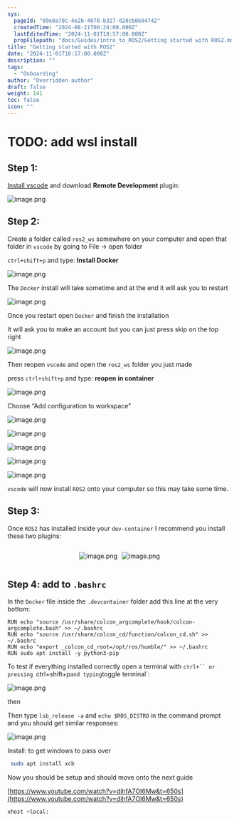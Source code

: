 ```yaml
---
sys:
  pageId: "89e0a78c-4e2b-4070-b327-d28cb0694742"
  createdTime: "2024-08-21T00:24:00.000Z"
  lastEditedTime: "2024-11-01T18:57:00.000Z"
  propFilepath: "docs/Guides/intro_to_ROS2/Getting started with ROS2.md"
title: "Getting started with ROS2"
date: "2024-11-01T18:57:00.000Z"
description: ""
tags:
  - "Onboarding"
author: "Overridden author"
draft: false
weight: 141
toc: false
icon: ""
---
```


# TODO: add wsl install

## Step 1:

[Install vscode](https://code.visualstudio.com/download) and download **Remote Development** plugin:

![image.png](https://prod-files-secure.s3.us-west-2.amazonaws.com/d518164a-d88e-44d1-a4ee-3adb3bd8bce0/efb52993-1881-4a40-b95e-6f020334f022/image.png?X-Amz-Algorithm=AWS4-HMAC-SHA256&X-Amz-Content-Sha256=UNSIGNED-PAYLOAD&X-Amz-Credential=ASIAZI2LB466VWKHUOA7%2F20250415%2Fus-west-2%2Fs3%2Faws4_request&X-Amz-Date=20250415T100928Z&X-Amz-Expires=3600&X-Amz-Security-Token=IQoJb3JpZ2luX2VjEKL%2F%2F%2F%2F%2F%2F%2F%2F%2F%2FwEaCXVzLXdlc3QtMiJGMEQCIFcqqYHz6w8dyp%2FibSt06fptLEQWp5A%2FWeF6QwrVvoyrAiA%2B9LQKrmIGOGeFLhySJ05aUwaYE59d8zn6Lro5Hz7rryr%2FAwgrEAAaDDYzNzQyMzE4MzgwNSIM1HNyTbuk7wICvJeYKtwDmtn6BjkKLGVwThXrwG%2Fgp8zr9AEQu3PQjxeqEkUu6ScsAM5XtLsaEQRmG57Y57uHKWfOkE6oIPG9YKEwbP89H09808jnF%2FEcqdYpqNL83EtWW5DhYmykNqUD1R9ukc%2Bbc%2BOLW2%2Ft5zJ1SXwlDQVtTVzOnhAFsBjFJ5ellWgz1qFAG0eFk6DlP5etmT6VFZc3eY8LmnZsWB6Z5brUPnslaJ1JIS1QqnRVfm6vZWdhHM4cbdhmQTxX8Ur5I%2BbT0Gt1vZMqFCGGzyne7KDEllGqPXZbEDOSQrFD5Hs%2BQdSm%2BushouewIMhsD54S%2F1ujj%2Bdc5PrFMSPmd5s1LKqmMS0p9%2FxwKFCSRbMe3lfJqxtbDAwdYfZpXLqb47nn98%2F4831lslu6U%2FuJADNReJ%2FMZsUzIRGOnjMnn6ySzjIL3%2FOHrVO3eAT%2B6gDUuF%2BEp%2B0aeZh1QEwJstikUyMC89dQ6BVDrpu1%2FUL0jYy3zadexfyLxj6FSyP7dMWNas%2F1385T7dTy6c09hquwSwdmDmS7aGYF%2Fbgqgkn3X8YH8AaxkzCwzL8e9oHchg8eWd9WDQSgZWW12EC%2BJAAWbpnJ5C5qUr1gDG5iOcn4Y%2BzHWR%2BabfqnriEiKJntUCgSIgyW8Dswt874vwY6pgEv%2Fos%2Bb5gyD%2BYWsP6hQAjWgWmQaTaqM%2BgTlRaET3QVgrHpxPCff%2FG8GOSifiW6A56GDTZ%2FUnnjZGqzVguuRYCtzCFiRh2pAe54RZrXLSEq8MXtnMvOKcxz3%2FZcYzGTPZW1G9i10rlpW2pvtRhci86DkTOVb%2F5WpFzkmhLaoHViibLse0kNuQH65lmDKV%2BIoBn8WYXSf037RzoSBygB5x2JSt7apG9t&X-Amz-Signature=4bbdd8b4ec09d42241f81d9e39ee9f708b89a64c4724141d0548f333d384e840&X-Amz-SignedHeaders=host&x-id=GetObject)

## Step 2:

Create a folder called `ros2_ws` somewhere on your computer and open that folder in `vscode` by going to File → open folder 

`ctrl+shift+p` and type: **Install Docker**

![image.png](https://prod-files-secure.s3.us-west-2.amazonaws.com/d518164a-d88e-44d1-a4ee-3adb3bd8bce0/2269dc0e-1cd5-47ff-bceb-c04ad9b2eab0/image.png?X-Amz-Algorithm=AWS4-HMAC-SHA256&X-Amz-Content-Sha256=UNSIGNED-PAYLOAD&X-Amz-Credential=ASIAZI2LB466VWKHUOA7%2F20250415%2Fus-west-2%2Fs3%2Faws4_request&X-Amz-Date=20250415T100928Z&X-Amz-Expires=3600&X-Amz-Security-Token=IQoJb3JpZ2luX2VjEKL%2F%2F%2F%2F%2F%2F%2F%2F%2F%2FwEaCXVzLXdlc3QtMiJGMEQCIFcqqYHz6w8dyp%2FibSt06fptLEQWp5A%2FWeF6QwrVvoyrAiA%2B9LQKrmIGOGeFLhySJ05aUwaYE59d8zn6Lro5Hz7rryr%2FAwgrEAAaDDYzNzQyMzE4MzgwNSIM1HNyTbuk7wICvJeYKtwDmtn6BjkKLGVwThXrwG%2Fgp8zr9AEQu3PQjxeqEkUu6ScsAM5XtLsaEQRmG57Y57uHKWfOkE6oIPG9YKEwbP89H09808jnF%2FEcqdYpqNL83EtWW5DhYmykNqUD1R9ukc%2Bbc%2BOLW2%2Ft5zJ1SXwlDQVtTVzOnhAFsBjFJ5ellWgz1qFAG0eFk6DlP5etmT6VFZc3eY8LmnZsWB6Z5brUPnslaJ1JIS1QqnRVfm6vZWdhHM4cbdhmQTxX8Ur5I%2BbT0Gt1vZMqFCGGzyne7KDEllGqPXZbEDOSQrFD5Hs%2BQdSm%2BushouewIMhsD54S%2F1ujj%2Bdc5PrFMSPmd5s1LKqmMS0p9%2FxwKFCSRbMe3lfJqxtbDAwdYfZpXLqb47nn98%2F4831lslu6U%2FuJADNReJ%2FMZsUzIRGOnjMnn6ySzjIL3%2FOHrVO3eAT%2B6gDUuF%2BEp%2B0aeZh1QEwJstikUyMC89dQ6BVDrpu1%2FUL0jYy3zadexfyLxj6FSyP7dMWNas%2F1385T7dTy6c09hquwSwdmDmS7aGYF%2Fbgqgkn3X8YH8AaxkzCwzL8e9oHchg8eWd9WDQSgZWW12EC%2BJAAWbpnJ5C5qUr1gDG5iOcn4Y%2BzHWR%2BabfqnriEiKJntUCgSIgyW8Dswt874vwY6pgEv%2Fos%2Bb5gyD%2BYWsP6hQAjWgWmQaTaqM%2BgTlRaET3QVgrHpxPCff%2FG8GOSifiW6A56GDTZ%2FUnnjZGqzVguuRYCtzCFiRh2pAe54RZrXLSEq8MXtnMvOKcxz3%2FZcYzGTPZW1G9i10rlpW2pvtRhci86DkTOVb%2F5WpFzkmhLaoHViibLse0kNuQH65lmDKV%2BIoBn8WYXSf037RzoSBygB5x2JSt7apG9t&X-Amz-Signature=235803a34d8ff05182b523fff2c8068401bd95e50f5b3f2249b77ca2995df543&X-Amz-SignedHeaders=host&x-id=GetObject)

The `Docker` install will take sometime and at the end it will ask you to restart

![image.png](https://prod-files-secure.s3.us-west-2.amazonaws.com/d518164a-d88e-44d1-a4ee-3adb3bd8bce0/ed233f78-be33-4b1f-b89c-9c346c0e961e/image.png?X-Amz-Algorithm=AWS4-HMAC-SHA256&X-Amz-Content-Sha256=UNSIGNED-PAYLOAD&X-Amz-Credential=ASIAZI2LB466VWKHUOA7%2F20250415%2Fus-west-2%2Fs3%2Faws4_request&X-Amz-Date=20250415T100928Z&X-Amz-Expires=3600&X-Amz-Security-Token=IQoJb3JpZ2luX2VjEKL%2F%2F%2F%2F%2F%2F%2F%2F%2F%2FwEaCXVzLXdlc3QtMiJGMEQCIFcqqYHz6w8dyp%2FibSt06fptLEQWp5A%2FWeF6QwrVvoyrAiA%2B9LQKrmIGOGeFLhySJ05aUwaYE59d8zn6Lro5Hz7rryr%2FAwgrEAAaDDYzNzQyMzE4MzgwNSIM1HNyTbuk7wICvJeYKtwDmtn6BjkKLGVwThXrwG%2Fgp8zr9AEQu3PQjxeqEkUu6ScsAM5XtLsaEQRmG57Y57uHKWfOkE6oIPG9YKEwbP89H09808jnF%2FEcqdYpqNL83EtWW5DhYmykNqUD1R9ukc%2Bbc%2BOLW2%2Ft5zJ1SXwlDQVtTVzOnhAFsBjFJ5ellWgz1qFAG0eFk6DlP5etmT6VFZc3eY8LmnZsWB6Z5brUPnslaJ1JIS1QqnRVfm6vZWdhHM4cbdhmQTxX8Ur5I%2BbT0Gt1vZMqFCGGzyne7KDEllGqPXZbEDOSQrFD5Hs%2BQdSm%2BushouewIMhsD54S%2F1ujj%2Bdc5PrFMSPmd5s1LKqmMS0p9%2FxwKFCSRbMe3lfJqxtbDAwdYfZpXLqb47nn98%2F4831lslu6U%2FuJADNReJ%2FMZsUzIRGOnjMnn6ySzjIL3%2FOHrVO3eAT%2B6gDUuF%2BEp%2B0aeZh1QEwJstikUyMC89dQ6BVDrpu1%2FUL0jYy3zadexfyLxj6FSyP7dMWNas%2F1385T7dTy6c09hquwSwdmDmS7aGYF%2Fbgqgkn3X8YH8AaxkzCwzL8e9oHchg8eWd9WDQSgZWW12EC%2BJAAWbpnJ5C5qUr1gDG5iOcn4Y%2BzHWR%2BabfqnriEiKJntUCgSIgyW8Dswt874vwY6pgEv%2Fos%2Bb5gyD%2BYWsP6hQAjWgWmQaTaqM%2BgTlRaET3QVgrHpxPCff%2FG8GOSifiW6A56GDTZ%2FUnnjZGqzVguuRYCtzCFiRh2pAe54RZrXLSEq8MXtnMvOKcxz3%2FZcYzGTPZW1G9i10rlpW2pvtRhci86DkTOVb%2F5WpFzkmhLaoHViibLse0kNuQH65lmDKV%2BIoBn8WYXSf037RzoSBygB5x2JSt7apG9t&X-Amz-Signature=262633786f0941211796e338d0e4112dcffbb35ff78ab8a820d9f184f2e101be&X-Amz-SignedHeaders=host&x-id=GetObject)

Once you restart open `Docker` and finish the installation

It will ask you to make an account but you can just press skip on the top right

![image.png](https://prod-files-secure.s3.us-west-2.amazonaws.com/d518164a-d88e-44d1-a4ee-3adb3bd8bce0/21010ad9-1659-4fd9-9f59-9932a09b2a3d/image.png?X-Amz-Algorithm=AWS4-HMAC-SHA256&X-Amz-Content-Sha256=UNSIGNED-PAYLOAD&X-Amz-Credential=ASIAZI2LB466VWKHUOA7%2F20250415%2Fus-west-2%2Fs3%2Faws4_request&X-Amz-Date=20250415T100928Z&X-Amz-Expires=3600&X-Amz-Security-Token=IQoJb3JpZ2luX2VjEKL%2F%2F%2F%2F%2F%2F%2F%2F%2F%2FwEaCXVzLXdlc3QtMiJGMEQCIFcqqYHz6w8dyp%2FibSt06fptLEQWp5A%2FWeF6QwrVvoyrAiA%2B9LQKrmIGOGeFLhySJ05aUwaYE59d8zn6Lro5Hz7rryr%2FAwgrEAAaDDYzNzQyMzE4MzgwNSIM1HNyTbuk7wICvJeYKtwDmtn6BjkKLGVwThXrwG%2Fgp8zr9AEQu3PQjxeqEkUu6ScsAM5XtLsaEQRmG57Y57uHKWfOkE6oIPG9YKEwbP89H09808jnF%2FEcqdYpqNL83EtWW5DhYmykNqUD1R9ukc%2Bbc%2BOLW2%2Ft5zJ1SXwlDQVtTVzOnhAFsBjFJ5ellWgz1qFAG0eFk6DlP5etmT6VFZc3eY8LmnZsWB6Z5brUPnslaJ1JIS1QqnRVfm6vZWdhHM4cbdhmQTxX8Ur5I%2BbT0Gt1vZMqFCGGzyne7KDEllGqPXZbEDOSQrFD5Hs%2BQdSm%2BushouewIMhsD54S%2F1ujj%2Bdc5PrFMSPmd5s1LKqmMS0p9%2FxwKFCSRbMe3lfJqxtbDAwdYfZpXLqb47nn98%2F4831lslu6U%2FuJADNReJ%2FMZsUzIRGOnjMnn6ySzjIL3%2FOHrVO3eAT%2B6gDUuF%2BEp%2B0aeZh1QEwJstikUyMC89dQ6BVDrpu1%2FUL0jYy3zadexfyLxj6FSyP7dMWNas%2F1385T7dTy6c09hquwSwdmDmS7aGYF%2Fbgqgkn3X8YH8AaxkzCwzL8e9oHchg8eWd9WDQSgZWW12EC%2BJAAWbpnJ5C5qUr1gDG5iOcn4Y%2BzHWR%2BabfqnriEiKJntUCgSIgyW8Dswt874vwY6pgEv%2Fos%2Bb5gyD%2BYWsP6hQAjWgWmQaTaqM%2BgTlRaET3QVgrHpxPCff%2FG8GOSifiW6A56GDTZ%2FUnnjZGqzVguuRYCtzCFiRh2pAe54RZrXLSEq8MXtnMvOKcxz3%2FZcYzGTPZW1G9i10rlpW2pvtRhci86DkTOVb%2F5WpFzkmhLaoHViibLse0kNuQH65lmDKV%2BIoBn8WYXSf037RzoSBygB5x2JSt7apG9t&X-Amz-Signature=a634bbf0565fd66a2a804c74846c99fa7988fc2348e6cd1152d6b686bd0665df&X-Amz-SignedHeaders=host&x-id=GetObject)

Then reopen `vscode` and open the `ros2_ws` folder you just made

press `ctrl+shift+p` and type: **reopen in container**

![image.png](https://prod-files-secure.s3.us-west-2.amazonaws.com/d518164a-d88e-44d1-a4ee-3adb3bd8bce0/4e93b8c2-41ad-488c-8095-c74205196118/image.png?X-Amz-Algorithm=AWS4-HMAC-SHA256&X-Amz-Content-Sha256=UNSIGNED-PAYLOAD&X-Amz-Credential=ASIAZI2LB466VWKHUOA7%2F20250415%2Fus-west-2%2Fs3%2Faws4_request&X-Amz-Date=20250415T100928Z&X-Amz-Expires=3600&X-Amz-Security-Token=IQoJb3JpZ2luX2VjEKL%2F%2F%2F%2F%2F%2F%2F%2F%2F%2FwEaCXVzLXdlc3QtMiJGMEQCIFcqqYHz6w8dyp%2FibSt06fptLEQWp5A%2FWeF6QwrVvoyrAiA%2B9LQKrmIGOGeFLhySJ05aUwaYE59d8zn6Lro5Hz7rryr%2FAwgrEAAaDDYzNzQyMzE4MzgwNSIM1HNyTbuk7wICvJeYKtwDmtn6BjkKLGVwThXrwG%2Fgp8zr9AEQu3PQjxeqEkUu6ScsAM5XtLsaEQRmG57Y57uHKWfOkE6oIPG9YKEwbP89H09808jnF%2FEcqdYpqNL83EtWW5DhYmykNqUD1R9ukc%2Bbc%2BOLW2%2Ft5zJ1SXwlDQVtTVzOnhAFsBjFJ5ellWgz1qFAG0eFk6DlP5etmT6VFZc3eY8LmnZsWB6Z5brUPnslaJ1JIS1QqnRVfm6vZWdhHM4cbdhmQTxX8Ur5I%2BbT0Gt1vZMqFCGGzyne7KDEllGqPXZbEDOSQrFD5Hs%2BQdSm%2BushouewIMhsD54S%2F1ujj%2Bdc5PrFMSPmd5s1LKqmMS0p9%2FxwKFCSRbMe3lfJqxtbDAwdYfZpXLqb47nn98%2F4831lslu6U%2FuJADNReJ%2FMZsUzIRGOnjMnn6ySzjIL3%2FOHrVO3eAT%2B6gDUuF%2BEp%2B0aeZh1QEwJstikUyMC89dQ6BVDrpu1%2FUL0jYy3zadexfyLxj6FSyP7dMWNas%2F1385T7dTy6c09hquwSwdmDmS7aGYF%2Fbgqgkn3X8YH8AaxkzCwzL8e9oHchg8eWd9WDQSgZWW12EC%2BJAAWbpnJ5C5qUr1gDG5iOcn4Y%2BzHWR%2BabfqnriEiKJntUCgSIgyW8Dswt874vwY6pgEv%2Fos%2Bb5gyD%2BYWsP6hQAjWgWmQaTaqM%2BgTlRaET3QVgrHpxPCff%2FG8GOSifiW6A56GDTZ%2FUnnjZGqzVguuRYCtzCFiRh2pAe54RZrXLSEq8MXtnMvOKcxz3%2FZcYzGTPZW1G9i10rlpW2pvtRhci86DkTOVb%2F5WpFzkmhLaoHViibLse0kNuQH65lmDKV%2BIoBn8WYXSf037RzoSBygB5x2JSt7apG9t&X-Amz-Signature=c19e83770053b0519879bee8486caae98560c4dd9cc1966aac75a57f63da262b&X-Amz-SignedHeaders=host&x-id=GetObject)

Choose “Add configuration to workspace”

![image.png](https://prod-files-secure.s3.us-west-2.amazonaws.com/d518164a-d88e-44d1-a4ee-3adb3bd8bce0/9560b282-5060-4989-ba37-97e7b2c22476/image.png?X-Amz-Algorithm=AWS4-HMAC-SHA256&X-Amz-Content-Sha256=UNSIGNED-PAYLOAD&X-Amz-Credential=ASIAZI2LB466VWKHUOA7%2F20250415%2Fus-west-2%2Fs3%2Faws4_request&X-Amz-Date=20250415T100928Z&X-Amz-Expires=3600&X-Amz-Security-Token=IQoJb3JpZ2luX2VjEKL%2F%2F%2F%2F%2F%2F%2F%2F%2F%2FwEaCXVzLXdlc3QtMiJGMEQCIFcqqYHz6w8dyp%2FibSt06fptLEQWp5A%2FWeF6QwrVvoyrAiA%2B9LQKrmIGOGeFLhySJ05aUwaYE59d8zn6Lro5Hz7rryr%2FAwgrEAAaDDYzNzQyMzE4MzgwNSIM1HNyTbuk7wICvJeYKtwDmtn6BjkKLGVwThXrwG%2Fgp8zr9AEQu3PQjxeqEkUu6ScsAM5XtLsaEQRmG57Y57uHKWfOkE6oIPG9YKEwbP89H09808jnF%2FEcqdYpqNL83EtWW5DhYmykNqUD1R9ukc%2Bbc%2BOLW2%2Ft5zJ1SXwlDQVtTVzOnhAFsBjFJ5ellWgz1qFAG0eFk6DlP5etmT6VFZc3eY8LmnZsWB6Z5brUPnslaJ1JIS1QqnRVfm6vZWdhHM4cbdhmQTxX8Ur5I%2BbT0Gt1vZMqFCGGzyne7KDEllGqPXZbEDOSQrFD5Hs%2BQdSm%2BushouewIMhsD54S%2F1ujj%2Bdc5PrFMSPmd5s1LKqmMS0p9%2FxwKFCSRbMe3lfJqxtbDAwdYfZpXLqb47nn98%2F4831lslu6U%2FuJADNReJ%2FMZsUzIRGOnjMnn6ySzjIL3%2FOHrVO3eAT%2B6gDUuF%2BEp%2B0aeZh1QEwJstikUyMC89dQ6BVDrpu1%2FUL0jYy3zadexfyLxj6FSyP7dMWNas%2F1385T7dTy6c09hquwSwdmDmS7aGYF%2Fbgqgkn3X8YH8AaxkzCwzL8e9oHchg8eWd9WDQSgZWW12EC%2BJAAWbpnJ5C5qUr1gDG5iOcn4Y%2BzHWR%2BabfqnriEiKJntUCgSIgyW8Dswt874vwY6pgEv%2Fos%2Bb5gyD%2BYWsP6hQAjWgWmQaTaqM%2BgTlRaET3QVgrHpxPCff%2FG8GOSifiW6A56GDTZ%2FUnnjZGqzVguuRYCtzCFiRh2pAe54RZrXLSEq8MXtnMvOKcxz3%2FZcYzGTPZW1G9i10rlpW2pvtRhci86DkTOVb%2F5WpFzkmhLaoHViibLse0kNuQH65lmDKV%2BIoBn8WYXSf037RzoSBygB5x2JSt7apG9t&X-Amz-Signature=7c20d23c3f06b9686ad4cc33a30e51702961894f9f507b71a4825a0e0cd34fd6&X-Amz-SignedHeaders=host&x-id=GetObject)

![image.png](https://prod-files-secure.s3.us-west-2.amazonaws.com/d518164a-d88e-44d1-a4ee-3adb3bd8bce0/2ee63f81-886b-48e8-a553-dc6e5eac99e4/image.png?X-Amz-Algorithm=AWS4-HMAC-SHA256&X-Amz-Content-Sha256=UNSIGNED-PAYLOAD&X-Amz-Credential=ASIAZI2LB466VWKHUOA7%2F20250415%2Fus-west-2%2Fs3%2Faws4_request&X-Amz-Date=20250415T100928Z&X-Amz-Expires=3600&X-Amz-Security-Token=IQoJb3JpZ2luX2VjEKL%2F%2F%2F%2F%2F%2F%2F%2F%2F%2FwEaCXVzLXdlc3QtMiJGMEQCIFcqqYHz6w8dyp%2FibSt06fptLEQWp5A%2FWeF6QwrVvoyrAiA%2B9LQKrmIGOGeFLhySJ05aUwaYE59d8zn6Lro5Hz7rryr%2FAwgrEAAaDDYzNzQyMzE4MzgwNSIM1HNyTbuk7wICvJeYKtwDmtn6BjkKLGVwThXrwG%2Fgp8zr9AEQu3PQjxeqEkUu6ScsAM5XtLsaEQRmG57Y57uHKWfOkE6oIPG9YKEwbP89H09808jnF%2FEcqdYpqNL83EtWW5DhYmykNqUD1R9ukc%2Bbc%2BOLW2%2Ft5zJ1SXwlDQVtTVzOnhAFsBjFJ5ellWgz1qFAG0eFk6DlP5etmT6VFZc3eY8LmnZsWB6Z5brUPnslaJ1JIS1QqnRVfm6vZWdhHM4cbdhmQTxX8Ur5I%2BbT0Gt1vZMqFCGGzyne7KDEllGqPXZbEDOSQrFD5Hs%2BQdSm%2BushouewIMhsD54S%2F1ujj%2Bdc5PrFMSPmd5s1LKqmMS0p9%2FxwKFCSRbMe3lfJqxtbDAwdYfZpXLqb47nn98%2F4831lslu6U%2FuJADNReJ%2FMZsUzIRGOnjMnn6ySzjIL3%2FOHrVO3eAT%2B6gDUuF%2BEp%2B0aeZh1QEwJstikUyMC89dQ6BVDrpu1%2FUL0jYy3zadexfyLxj6FSyP7dMWNas%2F1385T7dTy6c09hquwSwdmDmS7aGYF%2Fbgqgkn3X8YH8AaxkzCwzL8e9oHchg8eWd9WDQSgZWW12EC%2BJAAWbpnJ5C5qUr1gDG5iOcn4Y%2BzHWR%2BabfqnriEiKJntUCgSIgyW8Dswt874vwY6pgEv%2Fos%2Bb5gyD%2BYWsP6hQAjWgWmQaTaqM%2BgTlRaET3QVgrHpxPCff%2FG8GOSifiW6A56GDTZ%2FUnnjZGqzVguuRYCtzCFiRh2pAe54RZrXLSEq8MXtnMvOKcxz3%2FZcYzGTPZW1G9i10rlpW2pvtRhci86DkTOVb%2F5WpFzkmhLaoHViibLse0kNuQH65lmDKV%2BIoBn8WYXSf037RzoSBygB5x2JSt7apG9t&X-Amz-Signature=e1ba476c964340e81a29a0632c25f40d78b784cd935550fb3754f04561bae5e0&X-Amz-SignedHeaders=host&x-id=GetObject)

![image.png](https://prod-files-secure.s3.us-west-2.amazonaws.com/d518164a-d88e-44d1-a4ee-3adb3bd8bce0/ae1580b2-b048-407e-aed9-b584224a7a04/image.png?X-Amz-Algorithm=AWS4-HMAC-SHA256&X-Amz-Content-Sha256=UNSIGNED-PAYLOAD&X-Amz-Credential=ASIAZI2LB466VWKHUOA7%2F20250415%2Fus-west-2%2Fs3%2Faws4_request&X-Amz-Date=20250415T100928Z&X-Amz-Expires=3600&X-Amz-Security-Token=IQoJb3JpZ2luX2VjEKL%2F%2F%2F%2F%2F%2F%2F%2F%2F%2FwEaCXVzLXdlc3QtMiJGMEQCIFcqqYHz6w8dyp%2FibSt06fptLEQWp5A%2FWeF6QwrVvoyrAiA%2B9LQKrmIGOGeFLhySJ05aUwaYE59d8zn6Lro5Hz7rryr%2FAwgrEAAaDDYzNzQyMzE4MzgwNSIM1HNyTbuk7wICvJeYKtwDmtn6BjkKLGVwThXrwG%2Fgp8zr9AEQu3PQjxeqEkUu6ScsAM5XtLsaEQRmG57Y57uHKWfOkE6oIPG9YKEwbP89H09808jnF%2FEcqdYpqNL83EtWW5DhYmykNqUD1R9ukc%2Bbc%2BOLW2%2Ft5zJ1SXwlDQVtTVzOnhAFsBjFJ5ellWgz1qFAG0eFk6DlP5etmT6VFZc3eY8LmnZsWB6Z5brUPnslaJ1JIS1QqnRVfm6vZWdhHM4cbdhmQTxX8Ur5I%2BbT0Gt1vZMqFCGGzyne7KDEllGqPXZbEDOSQrFD5Hs%2BQdSm%2BushouewIMhsD54S%2F1ujj%2Bdc5PrFMSPmd5s1LKqmMS0p9%2FxwKFCSRbMe3lfJqxtbDAwdYfZpXLqb47nn98%2F4831lslu6U%2FuJADNReJ%2FMZsUzIRGOnjMnn6ySzjIL3%2FOHrVO3eAT%2B6gDUuF%2BEp%2B0aeZh1QEwJstikUyMC89dQ6BVDrpu1%2FUL0jYy3zadexfyLxj6FSyP7dMWNas%2F1385T7dTy6c09hquwSwdmDmS7aGYF%2Fbgqgkn3X8YH8AaxkzCwzL8e9oHchg8eWd9WDQSgZWW12EC%2BJAAWbpnJ5C5qUr1gDG5iOcn4Y%2BzHWR%2BabfqnriEiKJntUCgSIgyW8Dswt874vwY6pgEv%2Fos%2Bb5gyD%2BYWsP6hQAjWgWmQaTaqM%2BgTlRaET3QVgrHpxPCff%2FG8GOSifiW6A56GDTZ%2FUnnjZGqzVguuRYCtzCFiRh2pAe54RZrXLSEq8MXtnMvOKcxz3%2FZcYzGTPZW1G9i10rlpW2pvtRhci86DkTOVb%2F5WpFzkmhLaoHViibLse0kNuQH65lmDKV%2BIoBn8WYXSf037RzoSBygB5x2JSt7apG9t&X-Amz-Signature=ba228c035cbfdf2ff4b87d866c15c1e4353809fd4d374c59f6cd1c5a8fd1b99d&X-Amz-SignedHeaders=host&x-id=GetObject)

![image.png](https://prod-files-secure.s3.us-west-2.amazonaws.com/d518164a-d88e-44d1-a4ee-3adb3bd8bce0/53255b28-f75e-430f-b9e3-c0ac8577e42b/image.png?X-Amz-Algorithm=AWS4-HMAC-SHA256&X-Amz-Content-Sha256=UNSIGNED-PAYLOAD&X-Amz-Credential=ASIAZI2LB466VWKHUOA7%2F20250415%2Fus-west-2%2Fs3%2Faws4_request&X-Amz-Date=20250415T100928Z&X-Amz-Expires=3600&X-Amz-Security-Token=IQoJb3JpZ2luX2VjEKL%2F%2F%2F%2F%2F%2F%2F%2F%2F%2FwEaCXVzLXdlc3QtMiJGMEQCIFcqqYHz6w8dyp%2FibSt06fptLEQWp5A%2FWeF6QwrVvoyrAiA%2B9LQKrmIGOGeFLhySJ05aUwaYE59d8zn6Lro5Hz7rryr%2FAwgrEAAaDDYzNzQyMzE4MzgwNSIM1HNyTbuk7wICvJeYKtwDmtn6BjkKLGVwThXrwG%2Fgp8zr9AEQu3PQjxeqEkUu6ScsAM5XtLsaEQRmG57Y57uHKWfOkE6oIPG9YKEwbP89H09808jnF%2FEcqdYpqNL83EtWW5DhYmykNqUD1R9ukc%2Bbc%2BOLW2%2Ft5zJ1SXwlDQVtTVzOnhAFsBjFJ5ellWgz1qFAG0eFk6DlP5etmT6VFZc3eY8LmnZsWB6Z5brUPnslaJ1JIS1QqnRVfm6vZWdhHM4cbdhmQTxX8Ur5I%2BbT0Gt1vZMqFCGGzyne7KDEllGqPXZbEDOSQrFD5Hs%2BQdSm%2BushouewIMhsD54S%2F1ujj%2Bdc5PrFMSPmd5s1LKqmMS0p9%2FxwKFCSRbMe3lfJqxtbDAwdYfZpXLqb47nn98%2F4831lslu6U%2FuJADNReJ%2FMZsUzIRGOnjMnn6ySzjIL3%2FOHrVO3eAT%2B6gDUuF%2BEp%2B0aeZh1QEwJstikUyMC89dQ6BVDrpu1%2FUL0jYy3zadexfyLxj6FSyP7dMWNas%2F1385T7dTy6c09hquwSwdmDmS7aGYF%2Fbgqgkn3X8YH8AaxkzCwzL8e9oHchg8eWd9WDQSgZWW12EC%2BJAAWbpnJ5C5qUr1gDG5iOcn4Y%2BzHWR%2BabfqnriEiKJntUCgSIgyW8Dswt874vwY6pgEv%2Fos%2Bb5gyD%2BYWsP6hQAjWgWmQaTaqM%2BgTlRaET3QVgrHpxPCff%2FG8GOSifiW6A56GDTZ%2FUnnjZGqzVguuRYCtzCFiRh2pAe54RZrXLSEq8MXtnMvOKcxz3%2FZcYzGTPZW1G9i10rlpW2pvtRhci86DkTOVb%2F5WpFzkmhLaoHViibLse0kNuQH65lmDKV%2BIoBn8WYXSf037RzoSBygB5x2JSt7apG9t&X-Amz-Signature=415f2b5d8d47a2050f731428f716c18d5be8c11a51c1c7a3695339dd7e8c32ef&X-Amz-SignedHeaders=host&x-id=GetObject)

![image.png](https://prod-files-secure.s3.us-west-2.amazonaws.com/d518164a-d88e-44d1-a4ee-3adb3bd8bce0/7c562767-5af9-4ffb-97d1-327bcdf4ee00/image.png?X-Amz-Algorithm=AWS4-HMAC-SHA256&X-Amz-Content-Sha256=UNSIGNED-PAYLOAD&X-Amz-Credential=ASIAZI2LB466VWKHUOA7%2F20250415%2Fus-west-2%2Fs3%2Faws4_request&X-Amz-Date=20250415T100928Z&X-Amz-Expires=3600&X-Amz-Security-Token=IQoJb3JpZ2luX2VjEKL%2F%2F%2F%2F%2F%2F%2F%2F%2F%2FwEaCXVzLXdlc3QtMiJGMEQCIFcqqYHz6w8dyp%2FibSt06fptLEQWp5A%2FWeF6QwrVvoyrAiA%2B9LQKrmIGOGeFLhySJ05aUwaYE59d8zn6Lro5Hz7rryr%2FAwgrEAAaDDYzNzQyMzE4MzgwNSIM1HNyTbuk7wICvJeYKtwDmtn6BjkKLGVwThXrwG%2Fgp8zr9AEQu3PQjxeqEkUu6ScsAM5XtLsaEQRmG57Y57uHKWfOkE6oIPG9YKEwbP89H09808jnF%2FEcqdYpqNL83EtWW5DhYmykNqUD1R9ukc%2Bbc%2BOLW2%2Ft5zJ1SXwlDQVtTVzOnhAFsBjFJ5ellWgz1qFAG0eFk6DlP5etmT6VFZc3eY8LmnZsWB6Z5brUPnslaJ1JIS1QqnRVfm6vZWdhHM4cbdhmQTxX8Ur5I%2BbT0Gt1vZMqFCGGzyne7KDEllGqPXZbEDOSQrFD5Hs%2BQdSm%2BushouewIMhsD54S%2F1ujj%2Bdc5PrFMSPmd5s1LKqmMS0p9%2FxwKFCSRbMe3lfJqxtbDAwdYfZpXLqb47nn98%2F4831lslu6U%2FuJADNReJ%2FMZsUzIRGOnjMnn6ySzjIL3%2FOHrVO3eAT%2B6gDUuF%2BEp%2B0aeZh1QEwJstikUyMC89dQ6BVDrpu1%2FUL0jYy3zadexfyLxj6FSyP7dMWNas%2F1385T7dTy6c09hquwSwdmDmS7aGYF%2Fbgqgkn3X8YH8AaxkzCwzL8e9oHchg8eWd9WDQSgZWW12EC%2BJAAWbpnJ5C5qUr1gDG5iOcn4Y%2BzHWR%2BabfqnriEiKJntUCgSIgyW8Dswt874vwY6pgEv%2Fos%2Bb5gyD%2BYWsP6hQAjWgWmQaTaqM%2BgTlRaET3QVgrHpxPCff%2FG8GOSifiW6A56GDTZ%2FUnnjZGqzVguuRYCtzCFiRh2pAe54RZrXLSEq8MXtnMvOKcxz3%2FZcYzGTPZW1G9i10rlpW2pvtRhci86DkTOVb%2F5WpFzkmhLaoHViibLse0kNuQH65lmDKV%2BIoBn8WYXSf037RzoSBygB5x2JSt7apG9t&X-Amz-Signature=e9495a47f3de48a2bf7c43f340f3b418442ef5ff28e6766326aaf71e2d9125e3&X-Amz-SignedHeaders=host&x-id=GetObject)

`vscode` will now install `ROS2` onto your computer so this may take some time.

## Step 3:

Once `ROS2` has installed inside your `dev-container` I recommend you install these two plugins:

<div style="display: flex;flex-direction: row; column-gap:10px; max-width: 630px;justify-content: center;">
<div>

![image.png](https://prod-files-secure.s3.us-west-2.amazonaws.com/d518164a-d88e-44d1-a4ee-3adb3bd8bce0/3fc3d550-5a54-4ba1-ba6b-faa01cdb7369/image.png?X-Amz-Algorithm=AWS4-HMAC-SHA256&X-Amz-Content-Sha256=UNSIGNED-PAYLOAD&X-Amz-Credential=ASIAZI2LB4663XIG5323%2F20250415%2Fus-west-2%2Fs3%2Faws4_request&X-Amz-Date=20250415T100939Z&X-Amz-Expires=3600&X-Amz-Security-Token=IQoJb3JpZ2luX2VjEKL%2F%2F%2F%2F%2F%2F%2F%2F%2F%2FwEaCXVzLXdlc3QtMiJHMEUCIFZvZddH%2BzkSsEsjxvyTH9Ce5hqtEHt7cbZUax0VLkyuAiEA4nFh%2BK%2F0pVsBFoYR0cThHRw1IcxCA5f%2B56pmuUym8tAq%2FwMIKxAAGgw2Mzc0MjMxODM4MDUiDIEzJmPU6XtOPJjoRircA7n6BYycaE7pMKAtWOMJKf%2FPQvCdI8A%2Bz4P2mZ%2Bbb0j6GnxNgbCGei5EoqKmq%2BSrViwWvKCDUGxT%2FPEF%2FUWKw06o%2FZ%2BCRUrEUIcY3KlQGuOcaa7EjKJgzZqQieIY9FdKMKR5BORJ42CXQDj4Y71S0cXM6EG5WEef25lX%2BkzFPHlGlM%2BZCGTwX6lkWBcZApHnLLpQeOFmxgozBtpIM1lR%2FUYBhtA2FosUurj0RIU%2F50wZKMe9J2anHAknUG6cY60N7fCYi6gg1qNuRyB2qtKpsUG8mhHTDvyogdzh7Z9K3lTugOlvNy6REML4Ctq67eHtKOHT%2B6T6SR18UNHdHB9J8FJETdEm6JkIVyTNZcHwOC%2FCQtgUw097LrZ4fdSgVeXrOX8IoBcw3kiS5a7A15%2BfU4Rpb4av1PLNqyMdEKLDGp9QhXOxWK3kN2v58lwhAGLmp6x7vmDtjJjLlbf3Iyn8KQCTD8pMpFDIAP198m9EuVZVfoftWqdwSvqdz4E1n2b8yxvbsNihBvw62843vthiHOuYliGxjdOJJZ8%2BTc8SIjsMETu8G78nrc4fHnC9KlfynG%2Fm1mofidCPTipGQLV8OjhtYxoInr034IsGRkjLNbdz%2BReO%2FMhojZ2pcy9NMK7O%2BL8GOqUB1%2F4u5pqk1jZ%2F2PK37aPpWapuGZRXE539qa6UXA9XdVUHQbWOpFLQKnWHE0IW3FJcMWlcFPa0NSFBmnfHHtz1WP50qEKCITYYFy1CwGrt5kvGCyF9ezZhr1TIDewhCnowTu8ZH0PkqWp8avPRz4tOUSXzd8eN36n5c05yjEG0MIzHFbEIioq4yxKWufITA%2F3tVBT8Pm42nrLrLQb%2FRCFctFUbgx9X&X-Amz-Signature=2bc5fd8f4b64c8a4c75104e835932f1b9698073c201b2d9b4abad1244ab6fde2&X-Amz-SignedHeaders=host&x-id=GetObject)

</div>
<div>

![image.png](https://prod-files-secure.s3.us-west-2.amazonaws.com/d518164a-d88e-44d1-a4ee-3adb3bd8bce0/d994cc66-13c2-4093-a5a3-f84cf4601a82/image.png?X-Amz-Algorithm=AWS4-HMAC-SHA256&X-Amz-Content-Sha256=UNSIGNED-PAYLOAD&X-Amz-Credential=ASIAZI2LB466V4OPL5VM%2F20250415%2Fus-west-2%2Fs3%2Faws4_request&X-Amz-Date=20250415T100941Z&X-Amz-Expires=3600&X-Amz-Security-Token=IQoJb3JpZ2luX2VjEKL%2F%2F%2F%2F%2F%2F%2F%2F%2F%2FwEaCXVzLXdlc3QtMiJGMEQCIAczCjqxyHGcCcqbZGsNXbfnDbIBlnTItRt7jvwNnuxCAiBl7EDaBXDCAjcVFXsP7VG%2F5XC5vAiEFxQD%2F4tLD9c9zyr%2FAwgrEAAaDDYzNzQyMzE4MzgwNSIMDRRG8ztfAEhJn9%2BKKtwDyylUD%2BYu5OnGlJPyMZ%2BpD8mASxgwl99IAEeJwngdsV8kHXoXeI86sxW%2FBfoDlP0p8%2F3wKJ0NGFm4r2X7MFJatIJsP9o4egXn0EonFmHv2hdAQP92griEQecPlChs9j5TE32RN%2B5FgiL%2Bvhay16tF4IemU828nYfHqbnjnneGBodp5jzWcfesX1KR5yaUnjJlAd5YVwuIN1YneDNJlf93E6znELo7zLsrm39M62aPA7PsCS%2BUvq%2F7KI2P8B0Lwt43MGo1TWwmuAK0XLr9K1inThJuY1QIr%2BS5s97OHyFJwm9YjdG270j4V9XvHHL%2F6U6LTvabMMSOf3UT9n7SWMDe7ko6KDdiRpuGfGPsx5YV76dK5wrqJIrHELCPW9jUx4wImvtemcvL6cLiE%2Fnqxny9D%2Bf1jV7DxroG5G93KZgFeA1tecF3KvpuQm5iqlnLl%2Fzj9kQm7znQRNBWvf3v7NGWaFusudYchEaccEHj2xR71KsOlJn%2B7iixyi8iRoYkedM5gdY1Wgv5rZUras2AT3XcGtU95R%2FYO7QSwzR55%2FSYpnEjXD56p3TzFEwSbRj%2FD24nTRrmtjXy4IpkarJolgSIWvv4W3j11nxAoXiAQmu6%2FnKOLHpd0TgECrgLEiww2c%2F4vwY6pgE7F3KWZG69tmVu6SGFLiSIQE2hxCY9GsT2ZrzZFm1h6aeQmiU6SksKv1C8jggEj0G%2FnfHFiN2k4vcEqpF7I78IuxQvgxAchu4ggnfBCcMCCSh17tEYlYOmwok%2BjVieqdhIIB9vAcTqFdWhAK0osQFFXJqFPxX53LmDft746bdZ4b5j%2FrRImisUCbvY8SsqfuCTenSpz%2FH9MOiiwmBSM0ca5dHFD2Vh&X-Amz-Signature=1b773ed301aab4eb86c1b1f0f40d61c384c6914db76fd58158dc4dbb2fe62643&X-Amz-SignedHeaders=host&x-id=GetObject)

</div>
</div>

## Step 4: add to `.bashrc`

In the `Docker` file inside the `.devcontainer` folder add this line at the very bottom: 

```docker
RUN echo "source /usr/share/colcon_argcomplete/hook/colcon-argcomplete.bash" >> ~/.bashrc
RUN echo "source /usr/share/colcon_cd/function/colcon_cd.sh" >> ~/.bashrc
RUN echo "export _colcon_cd_root=/opt/ros/humble/" >> ~/.bashrc
RUN sudo apt install -y python3-pip 
```

To test if everything installed correctly open a terminal with `ctrl+`` or pressing `ctrl+shift+p` and typing `toggle terminal`:

![image.png](https://prod-files-secure.s3.us-west-2.amazonaws.com/d518164a-d88e-44d1-a4ee-3adb3bd8bce0/6a4943d8-b04e-4c02-9a58-775f3384d1a5/image.png?X-Amz-Algorithm=AWS4-HMAC-SHA256&X-Amz-Content-Sha256=UNSIGNED-PAYLOAD&X-Amz-Credential=ASIAZI2LB466VWKHUOA7%2F20250415%2Fus-west-2%2Fs3%2Faws4_request&X-Amz-Date=20250415T100928Z&X-Amz-Expires=3600&X-Amz-Security-Token=IQoJb3JpZ2luX2VjEKL%2F%2F%2F%2F%2F%2F%2F%2F%2F%2FwEaCXVzLXdlc3QtMiJGMEQCIFcqqYHz6w8dyp%2FibSt06fptLEQWp5A%2FWeF6QwrVvoyrAiA%2B9LQKrmIGOGeFLhySJ05aUwaYE59d8zn6Lro5Hz7rryr%2FAwgrEAAaDDYzNzQyMzE4MzgwNSIM1HNyTbuk7wICvJeYKtwDmtn6BjkKLGVwThXrwG%2Fgp8zr9AEQu3PQjxeqEkUu6ScsAM5XtLsaEQRmG57Y57uHKWfOkE6oIPG9YKEwbP89H09808jnF%2FEcqdYpqNL83EtWW5DhYmykNqUD1R9ukc%2Bbc%2BOLW2%2Ft5zJ1SXwlDQVtTVzOnhAFsBjFJ5ellWgz1qFAG0eFk6DlP5etmT6VFZc3eY8LmnZsWB6Z5brUPnslaJ1JIS1QqnRVfm6vZWdhHM4cbdhmQTxX8Ur5I%2BbT0Gt1vZMqFCGGzyne7KDEllGqPXZbEDOSQrFD5Hs%2BQdSm%2BushouewIMhsD54S%2F1ujj%2Bdc5PrFMSPmd5s1LKqmMS0p9%2FxwKFCSRbMe3lfJqxtbDAwdYfZpXLqb47nn98%2F4831lslu6U%2FuJADNReJ%2FMZsUzIRGOnjMnn6ySzjIL3%2FOHrVO3eAT%2B6gDUuF%2BEp%2B0aeZh1QEwJstikUyMC89dQ6BVDrpu1%2FUL0jYy3zadexfyLxj6FSyP7dMWNas%2F1385T7dTy6c09hquwSwdmDmS7aGYF%2Fbgqgkn3X8YH8AaxkzCwzL8e9oHchg8eWd9WDQSgZWW12EC%2BJAAWbpnJ5C5qUr1gDG5iOcn4Y%2BzHWR%2BabfqnriEiKJntUCgSIgyW8Dswt874vwY6pgEv%2Fos%2Bb5gyD%2BYWsP6hQAjWgWmQaTaqM%2BgTlRaET3QVgrHpxPCff%2FG8GOSifiW6A56GDTZ%2FUnnjZGqzVguuRYCtzCFiRh2pAe54RZrXLSEq8MXtnMvOKcxz3%2FZcYzGTPZW1G9i10rlpW2pvtRhci86DkTOVb%2F5WpFzkmhLaoHViibLse0kNuQH65lmDKV%2BIoBn8WYXSf037RzoSBygB5x2JSt7apG9t&X-Amz-Signature=381a0cd21f372c16854f26bcfdefed0c75fb7ec304428e082f9bc5ec1c638c0c&X-Amz-SignedHeaders=host&x-id=GetObject)

then 

Then type `lsb_release -a` and `echo $ROS_DISTRO` in the command prompt and you should get similar responses:

![image.png](https://prod-files-secure.s3.us-west-2.amazonaws.com/d518164a-d88e-44d1-a4ee-3adb3bd8bce0/3e635dec-a805-4e85-8b9e-d000e5b71a4e/image.png?X-Amz-Algorithm=AWS4-HMAC-SHA256&X-Amz-Content-Sha256=UNSIGNED-PAYLOAD&X-Amz-Credential=ASIAZI2LB466VWKHUOA7%2F20250415%2Fus-west-2%2Fs3%2Faws4_request&X-Amz-Date=20250415T100928Z&X-Amz-Expires=3600&X-Amz-Security-Token=IQoJb3JpZ2luX2VjEKL%2F%2F%2F%2F%2F%2F%2F%2F%2F%2FwEaCXVzLXdlc3QtMiJGMEQCIFcqqYHz6w8dyp%2FibSt06fptLEQWp5A%2FWeF6QwrVvoyrAiA%2B9LQKrmIGOGeFLhySJ05aUwaYE59d8zn6Lro5Hz7rryr%2FAwgrEAAaDDYzNzQyMzE4MzgwNSIM1HNyTbuk7wICvJeYKtwDmtn6BjkKLGVwThXrwG%2Fgp8zr9AEQu3PQjxeqEkUu6ScsAM5XtLsaEQRmG57Y57uHKWfOkE6oIPG9YKEwbP89H09808jnF%2FEcqdYpqNL83EtWW5DhYmykNqUD1R9ukc%2Bbc%2BOLW2%2Ft5zJ1SXwlDQVtTVzOnhAFsBjFJ5ellWgz1qFAG0eFk6DlP5etmT6VFZc3eY8LmnZsWB6Z5brUPnslaJ1JIS1QqnRVfm6vZWdhHM4cbdhmQTxX8Ur5I%2BbT0Gt1vZMqFCGGzyne7KDEllGqPXZbEDOSQrFD5Hs%2BQdSm%2BushouewIMhsD54S%2F1ujj%2Bdc5PrFMSPmd5s1LKqmMS0p9%2FxwKFCSRbMe3lfJqxtbDAwdYfZpXLqb47nn98%2F4831lslu6U%2FuJADNReJ%2FMZsUzIRGOnjMnn6ySzjIL3%2FOHrVO3eAT%2B6gDUuF%2BEp%2B0aeZh1QEwJstikUyMC89dQ6BVDrpu1%2FUL0jYy3zadexfyLxj6FSyP7dMWNas%2F1385T7dTy6c09hquwSwdmDmS7aGYF%2Fbgqgkn3X8YH8AaxkzCwzL8e9oHchg8eWd9WDQSgZWW12EC%2BJAAWbpnJ5C5qUr1gDG5iOcn4Y%2BzHWR%2BabfqnriEiKJntUCgSIgyW8Dswt874vwY6pgEv%2Fos%2Bb5gyD%2BYWsP6hQAjWgWmQaTaqM%2BgTlRaET3QVgrHpxPCff%2FG8GOSifiW6A56GDTZ%2FUnnjZGqzVguuRYCtzCFiRh2pAe54RZrXLSEq8MXtnMvOKcxz3%2FZcYzGTPZW1G9i10rlpW2pvtRhci86DkTOVb%2F5WpFzkmhLaoHViibLse0kNuQH65lmDKV%2BIoBn8WYXSf037RzoSBygB5x2JSt7apG9t&X-Amz-Signature=3e912047995dfd30380eab805bcba121232e3fe0369bbddbdf6e8d13c108f781&X-Amz-SignedHeaders=host&x-id=GetObject)

Install:  to get windows to pass over

```bash
 sudo apt install xcb
```

Now you should be setup and should move onto the next guide 

[https://www.youtube.com/watch?v=dihfA7Ol6Mw&t=650s](https://www.youtube.com/watch?v=dihfA7Ol6Mw&t=650s)

```python
xhost +local:
```
